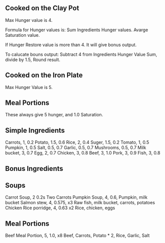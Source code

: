 

Cooked on the Clay Pot
----------------------
Max Hunger value is 4.

Formula for Hunger values is: 
Sum Ingredients Hunger values. 
Avarge Saturation value.

If Hunger Restore value is more than 4. It will give bonus output.

To calucate bouns output: Subtract 4 from Ingredients Hunger Value Sum, divide by 1.5, Round result.

Cooked on the Iron Plate
------------------------
Max Hunger Value is 5.


Meal Portions
-------------

These always give 5 hunger, and 1.0 Saturation.


Simple Ingredients 
---------------

Carrots, 1,   0.2
Potato,  1.5, 0.6
Rice,    2,   0.4
Suger,   1.5, 0.2
Tomato,  1,   0.5
Pumpkin, 1,   0.5
Salt,    0.5, 0.7
Garlic,  0.5, 0.7
Mushrooms, 0.5, 0.7
Milk bucket, 3, 0.7
Egg,         2, 0.7
Chicken,     3, 0.8 
Beef,        3, 1.0
Pork,        3, 0.9
Fish,        3, 0.8


Bonus Ingredients
-----------------



## Soups

Carrot Soup, 2 0.2s
  Two Carrots
Pumpkin Soup, 4, 0.6, 
  Pumpkin, milk bucket
Salmon stew, 4, 0.575,  x3
  Raw fish, milk bucket, carrots, potatoes
Chicken Rice porridge,  4, 0.63 x2
  Rice, chicken, eggs

## Meal Portions

Beef Meal Portion, 5, 1.0, x8
  Beef, Carrots, Potato * 2, Rice, Garlic, Salt
